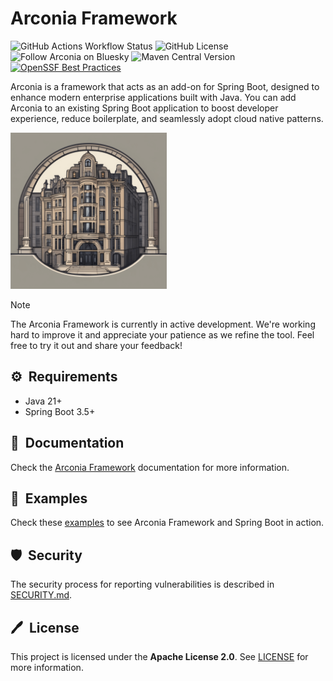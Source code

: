 # Arconia Framework

![GitHub Actions Workflow Status](https://img.shields.io/github/actions/workflow/status/arconia-io/arconia/commit-stage.yml?branch=main&logo=GitHub&label=Build)
![GitHub License](https://img.shields.io/github/license/arconia-io/arconia?&logo=apache&label=License)
![Follow Arconia on Bluesky](https://img.shields.io/badge/Follow-blue?&logo=bluesky&logoColor=%23F5F5F5&label=Bluesky&color=%231185FE&link=https%3A%2F%2Fbsky.app%2Fprofile%2Farconia.io)
![Maven Central Version](https://img.shields.io/maven-central/v/io.arconia/arconia-bom?logo=apache%20maven&label=Maven%20Central&color=purple)
[![OpenSSF Best Practices](https://www.bestpractices.dev/projects/11241/badge)](https://www.bestpractices.dev/projects/11241)

Arconia is a framework that acts as an add-on for Spring Boot, designed to enhance modern enterprise applications built with Java. You can add Arconia to an existing Spring Boot application to boost developer experience, reduce boilerplate, and seamlessly adopt cloud native patterns.

<img src="arconia-logo.png" alt="The Arconia logo" height="250px" />

> [!NOTE]
> The Arconia Framework is currently in active development. We're working hard to improve it and appreciate your patience as we refine the tool. Feel free to try it out and share your feedback!

## ⚙️&nbsp; Requirements

* Java 21+
* Spring Boot 3.5+

## 📙&nbsp; Documentation

Check the [Arconia Framework](https://arconia.io/docs/arconia/latest/index.html) documentation for more information.

## 🌟&nbsp; Examples

Check these [examples](https://github.com/arconia-io/arconia-examples) to see Arconia Framework and Spring Boot in action.

## 🛡️&nbsp; Security

The security process for reporting vulnerabilities is described in [SECURITY.md](SECURITY.md).

## 🖊️&nbsp; License

This project is licensed under the **Apache License 2.0**. See [LICENSE](LICENSE) for more information.
